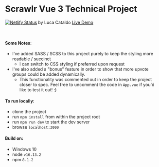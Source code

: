 # Scrawlr Vue 3 Technical Project
[![Netlify Status](https://api.netlify.com/api/v1/badges/44a75248-0e75-48b6-8f1d-45cb607e7f73/deploy-status)](https://app.netlify.com/sites/golden-kitsune-4c1fc8/deploys)
by Luca Cataldo 
[Live Demo](https://golden-kitsune-4c1fc8.netlify.app/)

&nbsp;

#### Some Notes:
- I've added SASS / SCSS to this project purely to keep the styling more readable / succinct
  - I can switch to CSS styling if preferred upon request
- I've also added a "bonus" feature in order to show that more upvote groups could be added dynamically. 
  - This functionality was commented out in order to keep the project closer to spec. Feel free to uncomment the code in `App.vue` if you'd like to test it out! :)


#### To run locally:
- clone the project
- run `npm install` from within the project root
- run `npm run dev` to start the dev server
- browse `localhost:3000`


#### Build on:
- Windows 10
- node `v16.13.2`
- npm `8.1.2`